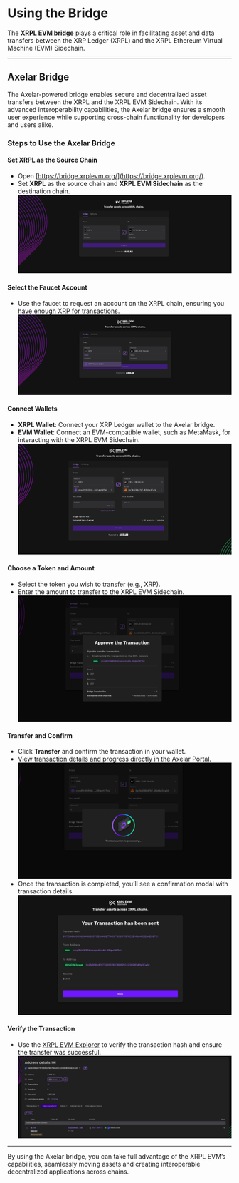 # Using the Bridge

The [**XRPL EVM bridge**](https://bridge.xrplevm.org/) plays a critical role in facilitating asset and data transfers between the XRP Ledger (XRPL) and the XRPL Ethereum Virtual Machine (EVM) Sidechain.

---

## Axelar Bridge

The Axelar-powered bridge enables secure and decentralized asset transfers between the XRPL and the XRPL EVM Sidechain. With its advanced interoperability capabilities, the Axelar bridge ensures a smooth user experience while supporting cross-chain functionality for developers and users alike.

### Steps to Use the Axelar Bridge

#### Set XRPL as the Source Chain
   - Open [https://bridge.xrplevm.org/](https://bridge.xrplevm.org/).
   - Set **XRPL** as the source chain and **XRPL EVM Sidechain** as the destination chain.
   ![Set XRPL as source chain](./images/usingTheBridgeAxelar1.png)

#### Select the Faucet Account
   - Use the faucet to request an account on the XRPL chain, ensuring you have enough XRP for transactions.
   ![Select the faucet](./images/usingTheBridgeAxelar2.png)

#### Connect Wallets
   - **XRPL Wallet**: Connect your XRP Ledger wallet to the Axelar bridge.
   - **EVM Wallet**: Connect an EVM-compatible wallet, such as MetaMask, for interacting with the XRPL EVM Sidechain.
   ![Connect Wallets](./images/usingTheBridgeAxelar3.png)

#### Choose a Token and Amount
   - Select the token you wish to transfer (e.g., XRP).
   - Enter the amount to transfer to the XRPL EVM Sidechain.
   ![Choose token and amount](./images/usingTheBridgeAxelar4.png)

#### Transfer and Confirm
   - Click **Transfer** and confirm the transaction in your wallet.
   - View transaction details and progress directly in the [Axelar Portal](https://axelarscan.io/).
   ![Process bridge transaction](./images/usingTheBridgeAxelar5.png)
   - Once the transaction is completed, you’ll see a confirmation modal with transaction details.
   ![Transaction executed successfully](./images/usingTheBridgeAxelar6.png)

#### Verify the Transaction
   - Use the [XRPL EVM Explorer](https://explorer.xrplevm.org) to verify the transaction hash and ensure the transfer was successful.
   ![Set XRPL as source chain](./images/usingTheBridgeAxelar7.png)

---

By using the Axelar bridge, you can take full advantage of the XRPL EVM’s capabilities, seamlessly moving assets and creating interoperable decentralized applications across chains.
